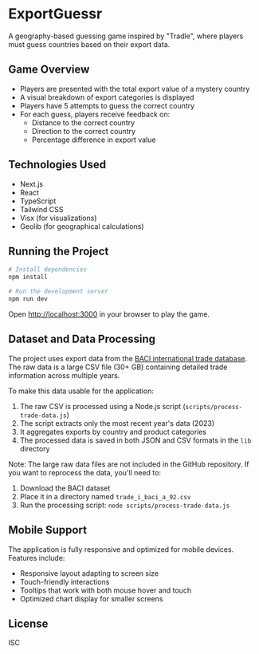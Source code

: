 # ExportGuessr

A geography-based guessing game inspired by "Tradle", where players must guess countries based on their export data.

## Game Overview

- Players are presented with the total export value of a mystery country
- A visual breakdown of export categories is displayed
- Players have 5 attempts to guess the correct country
- For each guess, players receive feedback on:
  - Distance to the correct country
  - Direction to the correct country
  - Percentage difference in export value

## Technologies Used

- Next.js
- React
- TypeScript
- Tailwind CSS
- Visx (for visualizations)
- Geolib (for geographical calculations)

## Running the Project

```bash
# Install dependencies
npm install

# Run the development server
npm run dev
```

Open [http://localhost:3000](http://localhost:3000) in your browser to play the game.

## Dataset and Data Processing

The project uses export data from the [BACI international trade database](http://www.cepii.fr/CEPII/en/bdd_modele/bdd_modele_item.asp?id=37). The raw data is a large CSV file (30+ GB) containing detailed trade information across multiple years.

To make this data usable for the application:

1. The raw CSV is processed using a Node.js script (`scripts/process-trade-data.js`)
2. The script extracts only the most recent year's data (2023)
3. It aggregates exports by country and product categories
4. The processed data is saved in both JSON and CSV formats in the `lib` directory

Note: The large raw data files are not included in the GitHub repository. If you want to reprocess the data, you'll need to:

1. Download the BACI dataset
2. Place it in a directory named `trade_i_baci_a_92.csv`
3. Run the processing script: `node scripts/process-trade-data.js`

## Mobile Support

The application is fully responsive and optimized for mobile devices. Features include:

- Responsive layout adapting to screen size
- Touch-friendly interactions
- Tooltips that work with both mouse hover and touch
- Optimized chart display for smaller screens

## License

ISC 